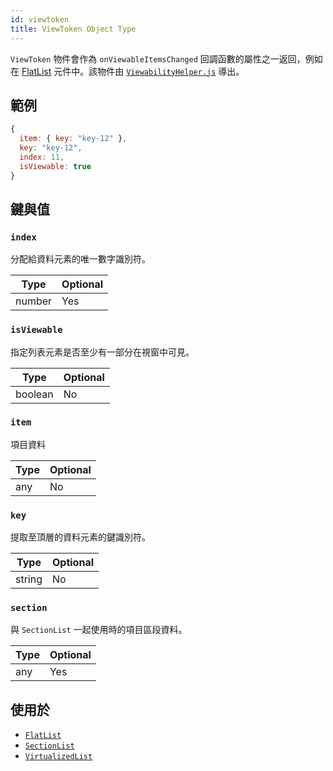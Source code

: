 ```yaml
---
id: viewtoken
title: ViewToken Object Type
---
```


`ViewToken` 物件會作為 `onViewableItemsChanged` 回調函數的屬性之一返回，例如在 [FlatList](flatlist) 元件中。該物件由 [`ViewabilityHelper.js`](https://github.com/facebook/react-native/blob/0.70-stable/Libraries/Lists/ViewabilityHelper.js) 導出。

## 範例

```js
{
  item: { key: "key-12" },
  key: "key-12",
  index: 11,
  isViewable: true
}
```

## 鍵與值

### `index`

分配給資料元素的唯一數字識別符。

| Type   | Optional |
| ------ | -------- |
| number | Yes      |

### `isViewable`

指定列表元素是否至少有一部分在視窗中可見。

| Type    | Optional |
| ------- | -------- |
| boolean | No       |

### `item`

項目資料

| Type | Optional |
| ---- | -------- |
| any  | No       |

### `key`

提取至頂層的資料元素的鍵識別符。

| Type   | Optional |
| ------ | -------- |
| string | No       |

### `section`

與 `SectionList` 一起使用時的項目區段資料。

| Type | Optional |
| ---- | -------- |
| any  | Yes      |

## 使用於

- [`FlatList`](flatlist)
- [`SectionList`](sectionlist)
- [`VirtualizedList`](virtualizedlist)
